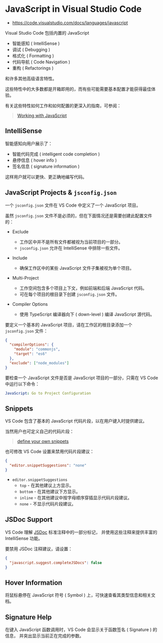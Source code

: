 # JavaScript in Visual Studio Code

- <https://code.visualstudio.com/docs/languages/javascript>

Visual Studio Code 包括内置的 JavaScript

- 智能感知 ( IntelliSense )
- 调试 ( Debugging )
- 格式化 ( Formatting )
- 代码导航 ( Code Navigation )
- 重构 ( Refactorings )

和许多其他高级语言特性。

这些特性中的大多数都是开箱即用的，而有些可能需要基本配置才能获得最佳体验。

有关这些特性如何工作和如何配置的更深入的指南，可参阅：

> [Working with JavaScript](https://code.visualstudio.com/docs/nodejs/working-with-javascript)

## IntelliSense

智能感知向用户展示了：

- 智能代码完成 ( intelligent code completion )
- 悬停信息 ( hover info )
- 签名信息 ( signature information )

这样用户就可以更快、更正确地编写代码。

## JavaScript Projects & `jsconfig.json`

一个 `jsconfig.json` 文件在 VS Code 中定义了一个 JavaScript 项目。

虽然 `jsconfig.json` 文件不是必须的，但在下面情况还是需要创建此配置文件的：

- Exclude
  - 工作区中并不是所有文件都被视为当前项目的一部分。
  - `jsconfig.json` 允许在 IntelliSense 中排除一些文件。

- Include
  - 确保工作区中的某些 JavaScript 文件子集被视为单个项目。

- Multi-Project
  - 工作空间包含多个项目上下文，例如前端和后端 JavaScript 代码。
  - 可在每个项目的根目录下创建 `jsconfig.json` 文件。

- Compiler Options
  - 使用 TypeScript 编译器向下 ( down-level ) 编译 JavaScript 源代码。

要定义一个基本的 JavaScript 项目，请在工作区的根目录添加一个 `jsconfig.json` 文件：

```json
{
  "compilerOptions": {
    "module": "commonjs",
    "target": "es6"
  },
  "exclude": ["node_modules"]
}
```

要检查一个 JavaScript 文件是否是 JavaScript 项目的一部分，只需在 VS Code 中运行以下命令：

```yaml
JavaScript: Go to Project Configuration
```

## Snippets

VS Code 包含了基本的 JavaScript 代码片段，以在用户键入时提供建议。

当然用户也可定义自己的代码片段：

> [define your own snippets](https://code.visualstudio.com/docs/editor/userdefinedsnippets)

也可修改 VS Code 设置来禁用代码片段建议：

```json
{
  "editor.snippetSuggestions": "none"
}
```

- `editor.snippetSuggestions`
  - `top` - 在其他建议上方显示。
  - `bottom` - 在其他建议下方显示。
  - `inline` - 在其他建议中按字母顺序穿插显示代码片段建议。
  - `none` - 不显示代码片段建议。

## JSDoc Support

VS Code 理解 [JSDoc](https://jsdoc.app/) 标准注释中的一部分标记，
并使用这些注释来提供丰富的 IntelliSense 功能。

要禁用 JSDoc 注释建议，请设置：

```json
{
  "javascript.suggest.completeJSDocs": false
}
```

## Hover Information

将鼠标悬停在 JavaScript 符号 ( Symbol ) 上，可快速查看其类型信息和相关文档。

## Signature Help

在键入 JavaScript 函数调用时，VS Code 会显示关于函数签名 ( Signature ) 的信息，
并突出显示当前正在完成的参数。
